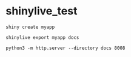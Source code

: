# shinylive_test

```
shiny create myapp
```

```
shinylive export myapp docs
```
```
python3 -m http.server --directory docs 8008
```